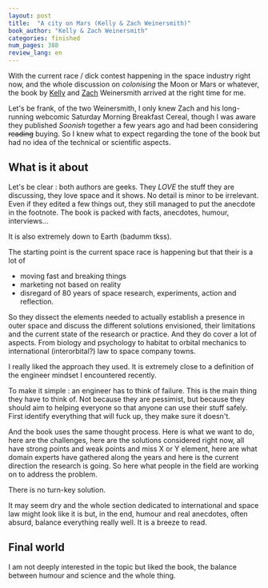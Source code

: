 ```yaml
---
layout: post
title:  "A city on Mars (Kelly & Zach Weinersmith)"
book_author: "Kelly & Zach Weinersmith"
categories: finished
num_pages: 388
review_lang: en
---
```


With the current race / dick contest happening in the space industry right now, and the whole discussion on *colonising* the Moon or Mars or whatever, the book by [Kelly](http://weinersmith.com) and [Zach](https://www.smbc-comics.com) Weinersmith arrived at the right time for me.

Let's be frank, of the two Weinersmith, I only knew Zach and his long-running webcomic Saturday Morning Breakfast Cereal, though I was aware they published *Soonish* together a few years ago and had been considering ~~reading~~ buying. So I knew what to expect regarding the tone of the book but had no idea of the technical or scientific aspects.

## What is it about

Let's be clear : both authors are geeks. They *LOVE* the stuff they are discussing, they love space and it shows. No detail is minor to be irrelevant. Even if they edited a few things out, they still managed to put the anecdote in the footnote. The book is packed with facts, anecdotes, humour, interviews...

It is also extremely down to Earth (badumm tkss).

The starting point is the current space race is happening but that their is a lot of
- moving fast and breaking things
- marketing not based on reality
- disregard of 80 years of space research, experiments, action and reflection.

So they dissect the elements needed to actually establish a presence in outer space and discuss the different solutions envisioned, their limitations and the current state of the research or practice. And they do cover a lot of aspects. From biology and psychology to habitat to orbital mechanics to international (interorbital?) law to space company towns.

I really liked the approach they used. It is extremely close to a definition of the engineer mindset I encountered recently.

To make it simple : an engineer has to think of failure. This is the main thing they have to think of. Not because they are pessimist, but because they should aim to helping everyone so that anyone can use their stuff safely. First identify everything that will fuck up, they make sure it doesn't.

And the book uses the same thought process. Here is what we want to do, here are the challenges, here are the solutions considered right now, all have strong points and weak points and miss X or Y element, here are what domain experts have gathered along the years and here is the current direction the research is going. So here what people in the field are working on to address the problem.

There is no turn-key solution.

It may seem dry and the whole section dedicated to international and space law might look like it is but, in the end, humour and real anecdotes, often absurd, balance everything really well. It is a breeze to read.

## Final world

I am not deeply interested in the topic but liked the book, the balance between humour and science and the whole thing.
